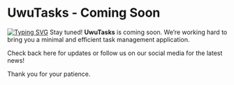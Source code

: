 # UwuTasks - Coming Soon

[![Typing SVG](https://readme-typing-svg.demolab.com?font=Bubblegum+Sans&size=40&duration=2000&pause=1000&color=EDF74C&center=true&vCenter=true&width=435&height=70&lines=%E2%9D%A4%EF%B8%8F+UwUTasks+%E2%9D%A4%EF%B8%8F;%E2%9B%A9%EF%B8%8F%F0%9F%8C%B8uwutasks%F0%9F%8D%A5%E2%98%AF%F0%9F%8D%9C;UWUTASKS+%E2%9D%A4%EF%B8%8F;UwUtAsKs+%E2%9D%A4%EF%B8%8F;uWuTaSkS+%F0%9F%8D%9C)](https://git.io/typing-svg)
Stay tuned! **UwuTasks** is coming soon. We’re working hard to bring you a minimal and efficient task management application.

Check back here for updates or follow us on our social media for the latest news!

Thank you for your patience.

